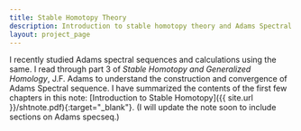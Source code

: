 ```yaml
---
title: Stable Homotopy Theory
description: Introduction to stable homotopy theory and Adams Spectral sequences
layout: project_page
---
```


I recently studied Adams spectral sequences and calculations using the same.
I read through part 3 of _Stable Homotopy and Generalized Homology_, J.F. Adams to understand the construction and convergence of Adams Spectral sequence. 
I have summarized the contents of the first few chapters in this note: [Introduction to Stable Homotopy]({{ site.url }}/shtnote.pdf){:target="_blank"}. (I will update the note soon to include sections on Adams specseq.)
